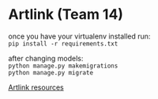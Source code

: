 # Artlink (Team 14)

once you have your virtualenv installed run:        
```pip install -r requirements.txt```

after changing models:    
```python manage.py makemigrations```     
```python manage.py migrate```

[Artlink resources](http://codeforgood.net/artlink/)
